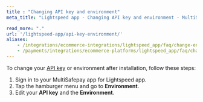 ```yaml
---
title : "Changing API key and environment"
meta_title: "Lightspeed app - Changing API key and environment - MultiSafepay Docs"

read_more: "."
url: '/lightspeed-app/api-key-environment/'
aliases:
    - /integrations/ecommerce-integrations/lightspeed_app/faq/change-environment/
    - /payments/integrations/ecommerce-platforms/lightspeed_app/faq/changing-api-key-and-environment/
---
```


To change your [API key](/glossaries/multisafepay-glossary/#api-key) or environment after installation, follow these steps:

1. Sign in to your MultiSafepay app for Lightspeed app.
2. Tap the hamburger menu and go to **Environment**.
3. Edit your **API key** and the **Environment**.
